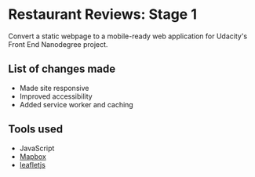 # Restaurant Reviews: Stage 1

Convert a static webpage to a mobile-ready web application for Udacity's Front End Nanodegree project.

## List of changes made
- Made site responsive
- Improved accessibility
- Added service worker and caching

## Tools used
- JavaScript
- [Mapbox](https://www.mapbox.com/)
- [leafletjs](https://leafletjs.com/)